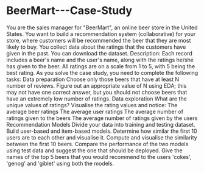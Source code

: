 # BeerMart---Case-Study
You are the sales manager for "BeerMart", an online beer store in the United States. You want to build a recommendation system (collaborative) for your store, where customers will be recommended the beer that they are most likely to buy. You collect data about the ratings that the customers have given in the past. You can download the dataset. Description: Each record includes a beer's name and the user's name, along with the ratings he/she has given to the beer. All ratings are on a scale from 1 to 5, with 5 being the best rating.     As you solve the case study, you need to complete the following tasks:  Data preparation  Choose only those beers that have at least N number of reviews. Figure out an appropriate value of N using EDA; this may not have one correct answer, but you should not choose beers that have an extremely low number of ratings.  Data exploration  What are the unique values of ratings?  Visualise the rating values and notice:  The average beer ratings  The average user ratings  The average number of ratings given to the beers  The average number of ratings given by the users  Recommendation Models  Divide your data into training and testing dataset.  Build user-based and item-based models.  Determine how similar the first 10 users are to each other and visualise it. Compute and visualise the similarity between the first 10 beers. Compare the performance of the two models using test data and suggest the one that should be deployed.   Give the names of the top 5 beers that you would recommend to the users 'cokes', 'genog' and 'giblet' using both the models.
